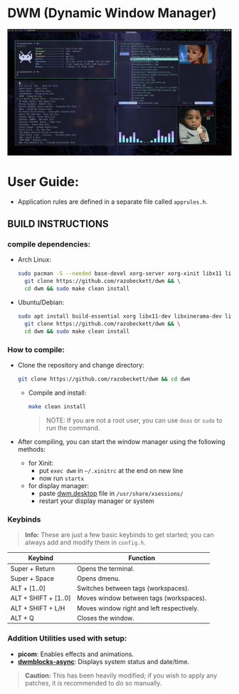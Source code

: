 # DWM (Dynamic Window Manager)

![Preview](assets/preview.png)

# User Guide:

- Application rules are defined in a separate file called `apprules.h`.

## BUILD INSTRUCTIONS

### compile dependencies:

- Arch Linux:

  ```bash
  sudo pacman -S --needed base-devel xorg-server xorg-xinit libx11 libxinerama libxft git vim && \
  	git clone https://github.com/razobeckett/dwm && \
  	cd dwm && sudo make clean install
  ```

- Ubuntu/Debian:

  ```bash
  sudo apt install build-essential xorg libx11-dev libxinerama-dev libxft-dev git vim && \
    git clone https://github.com/razobeckett/dwm && \
    cd dwm && sudo make clean install
  ```

### How to compile:

- Clone the repository and change directory:

  ```bash
  git clone https://github.com/razobeckett/dwm && cd dwm
  ```

  - Compile and install:
    ```bash
    make clean install
    ```
    > NOTE: If you are not a root user, you can use `doas` or `sudo` to run the command.

- After compiling, you can start the window manager using the following methods:
  - for Xinit:
    - put `exec dwm` in `~/.xinitrc` at the end on new line
    - now run `startx`
  - for display manager:
    - paste [dwm.desktop](dwm.desktop) file in `/usr/share/xsessions/`
    - restart your display manager or system

### Keybinds

> **Info:** These are just a few basic keybinds to get started; you can always add and modify them in `config.h`.

| Keybind              | Function                                  |
| -------------------- | ----------------------------------------- |
| Super + Return       | Opens the terminal.                       |
| Super + Space        | Opens dmenu.                              |
| ALT + [1..0]         | Switches between tags (workspaces).       |
| ALT + SHIFT + [1..0] | Moves window between tags (workspaces).   |
| ALT + SHIFT + L/H    | Moves window right and left respectively. |
| ALT + Q              | Closes the window.                        |

### Addition Utilities used with setup:

- **picom**: Enables effects and animations.
- [**dwmblocks-async**](https://github.com/UtkarshVerma/dwmblocks-async): Displays system status and date/time.

> **Caution:** This has been heavily modified; if you wish to apply any patches, it is recommended to do so manually.
